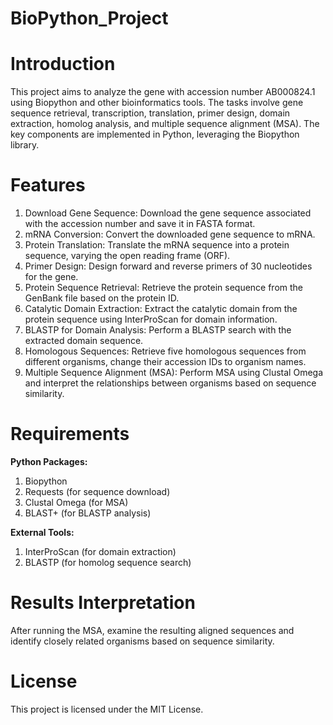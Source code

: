 # BioPython_Project
# Introduction
This project aims to analyze the gene with accession number AB000824.1 using Biopython and other bioinformatics tools. The tasks involve gene sequence retrieval, transcription, translation, primer design, domain extraction, homolog analysis, and multiple sequence alignment (MSA). The key components are implemented in Python, leveraging the Biopython library.

# Features
1. Download Gene Sequence: Download the gene sequence associated with the accession number and save it in FASTA format.
2. mRNA Conversion: Convert the downloaded gene sequence to mRNA.
3. Protein Translation: Translate the mRNA sequence into a protein sequence, varying the open reading frame (ORF).
4. Primer Design: Design forward and reverse primers of 30 nucleotides for the gene.
5. Protein Sequence Retrieval: Retrieve the protein sequence from the GenBank file based on the protein ID.
6. Catalytic Domain Extraction: Extract the catalytic domain from the protein sequence using InterProScan for domain information.
7. BLASTP for Domain Analysis: Perform a BLASTP search with the extracted domain sequence.
8. Homologous Sequences: Retrieve five homologous sequences from different organisms, change their accession IDs to organism names.
9. Multiple Sequence Alignment (MSA): Perform MSA using Clustal Omega and interpret the relationships between organisms based on sequence similarity.

# Requirements
**Python Packages:**
1. Biopython
2. Requests (for sequence download)
3. Clustal Omega (for MSA)
5. BLAST+ (for BLASTP analysis)

**External Tools:**
1. InterProScan (for domain extraction)
2. BLASTP (for homolog sequence search)

# Results Interpretation
After running the MSA, examine the resulting aligned sequences and identify closely related organisms based on sequence similarity.

# License
This project is licensed under the MIT License.
